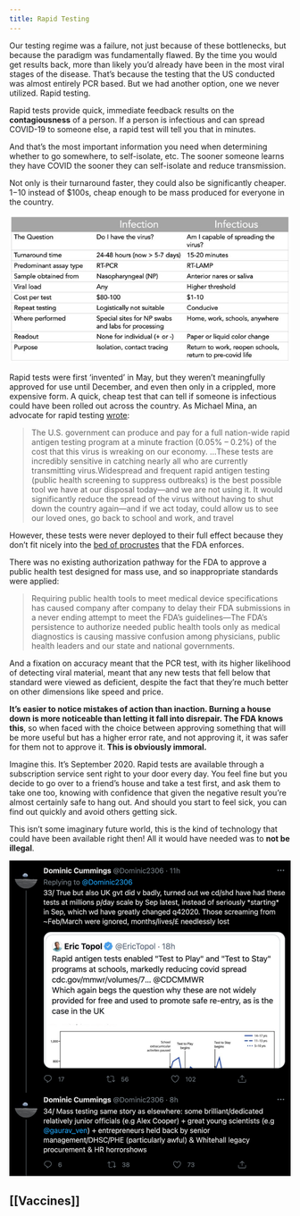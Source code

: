 ```yaml
---
title: Rapid Testing
---
```


Our testing regime was a failure, not just because of these bottlenecks, but because the paradigm was fundamentally flawed. By the time you would get results back, more than likely you’d already have been in the most viral stages of the disease. That’s because the testing that the US conducted was almost entirely PCR based. But we had another option, one we never utilized. Rapid testing.

Rapid tests provide quick, immediate feedback results on the **contagiousness** of a person. If a person is infectious and can spread COVID-19 to someone else, a rapid test will tell you that in minutes. 

And that’s the most important information you need when determining whether to go somewhere, to self-isolate, etc. The sooner someone learns they have COVID the sooner they can self-isolate and reduce transmission.

Not only is their turnaround faster, they could also be significantly cheaper. $1-$10 instead of $100s, cheap enough to be mass produced for everyone in the country.

![rapid tests](assets/rapid_tests.png "Rapid Testing Comparison")


Rapid tests were first ‘invented’ in May, but they weren’t meaningfully approved for use until December, and even then only in a crippled, more expensive form. A quick, cheap test that can tell if someone is infectious could have been rolled out across the country. As Michael Mina, an advocate for rapid testing [wrote](https://archive.ph/wN6hG):

> The U.S. government can produce and pay for a full nation-wide rapid antigen testing program at a minute fraction (0.05% – 0.2%) of the cost that this virus is wreaking on our economy.
> ...These tests are incredibly sensitive in catching nearly all who are currently transmitting virus.Widespread and frequent rapid antigen testing (public health screening to suppress outbreaks) is the best possible tool we have at our disposal today—and we are not using it.
> It would significantly reduce the spread of the virus without having to shut down the country again—and if we act today, could allow us to see our loved ones, go back to school and work, and travel

However, these tests were never deployed to their full effect because they don’t fit nicely into the [bed of procrustes](https://en.wikipedia.org/wiki/Procrustes#Cultural_references) that the FDA enforces.

There was no existing authorization pathway for the FDA to approve a public health test designed for mass use, and so inappropriate standards were applied:

> Requiring public health tools to meet medical device specifications has caused company after company to delay their FDA submissions in a never ending attempt to meet the FDA’s guidelines—The FDA’s persistence to authorize needed public health tools only as medical diagnostics is causing massive confusion among physicians, public health leaders and our state and national governments. 

And a fixation on accuracy meant that the PCR test, with its higher likelihood of detecting viral material, meant that any new tests that fell below that standard were viewed as deficient, despite the fact that they’re much better on other dimensions like speed and price.

**It’s easier to notice mistakes of action than inaction. Burning a house down is more noticeable than letting it fall into disrepair. The FDA knows this**, so when faced with the choice between approving something that will be more useful but has a higher error rate, and not approving it, it was safer for them not to approve it. **This is obviously immoral.**

Imagine this. It’s September 2020. Rapid tests are available through a subscription service sent right to your door every day. You feel fine but you decide to go over to a friend’s house and take a test first, and ask them to take one too, knowing with confidence that given the negative result you’re almost certainly safe to hang out. And should you start to feel sick, you can find out quickly and avoid others getting sick.

This isn’t some imaginary future world, this is the kind of technology that could have been available right then! All it would have needed was to **not be illegal**.

![Dom Cummings Screenshot](assets/dom_cummings_screenshot.png "Special Advisor to British PM")

## [[Vaccines]]